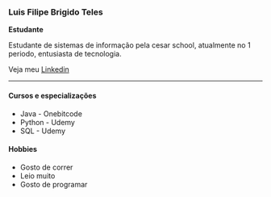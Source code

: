 <html lang="en">
<head>
    <meta charset="UTF-8">
    <meta name="viewport" content="width=, initial-scale=1.0">
</head>
<body>
    <img src="https://media.licdn.com/dms/image/D4E03AQHRhYW4XVAq4Q/profile-displayphoto-shrink_200_200/0/1701737393359?e=2147483647&v=beta&t=YadDWDeYMxVyiZl1nA3XXSPY295Ww2f96xugnG95rD8" alt="">
    <h3>Luis Filipe Brigido Teles</h3>
    <P><strong>Estudante</strong></P>
    <p>Estudante de sistemas de informação pela cesar school, atualmente no 1 periodo, entusiasta de tecnologia.</p>
    <p>Veja meu <a href="https://br.linkedin.com/in/luis-filipe-brigido-teles-5409b325b">Linkedin</a></p>
    <hr>
    <h4>Cursos e especializações</h4>
    <ul>
        <li>Java - Onebitcode</li>
        <li>Python - Udemy</li>
        <li>SQL - Udemy</li>
    </ul>
    <h4>Hobbies</h4>
    <ul>
        <li>Gosto de correr</li>
        <li>Leio muito</li>
        <li>Gosto de programar</li>
    </ul>
</body>
</html>
